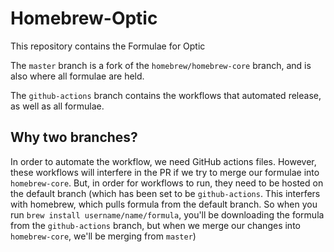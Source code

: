 # Homebrew-Optic

This repository contains the Formulae for Optic

The `master` branch is a fork of the `homebrew/homebrew-core` branch, and is also where all formulae are held.

The `github-actions` branch contains the workflows that automated release, as well as all formulae.

## Why two branches?

In order to automate the workflow, we need GitHub actions files. However, these workflows will interfere in the PR if we try to merge our formulae into `homebrew-core`. But, in order for workflows to run, they need to be hosted on the default branch (which has been set to be `github-actions`. This interfers with homebrew, which pulls formula from the default branch. So when you run `brew install username/name/formula`, you'll be downloading the formula from the `github-actions` branch, but when we merge our changes into `homebrew-core`, we'll be merging from `master`)



